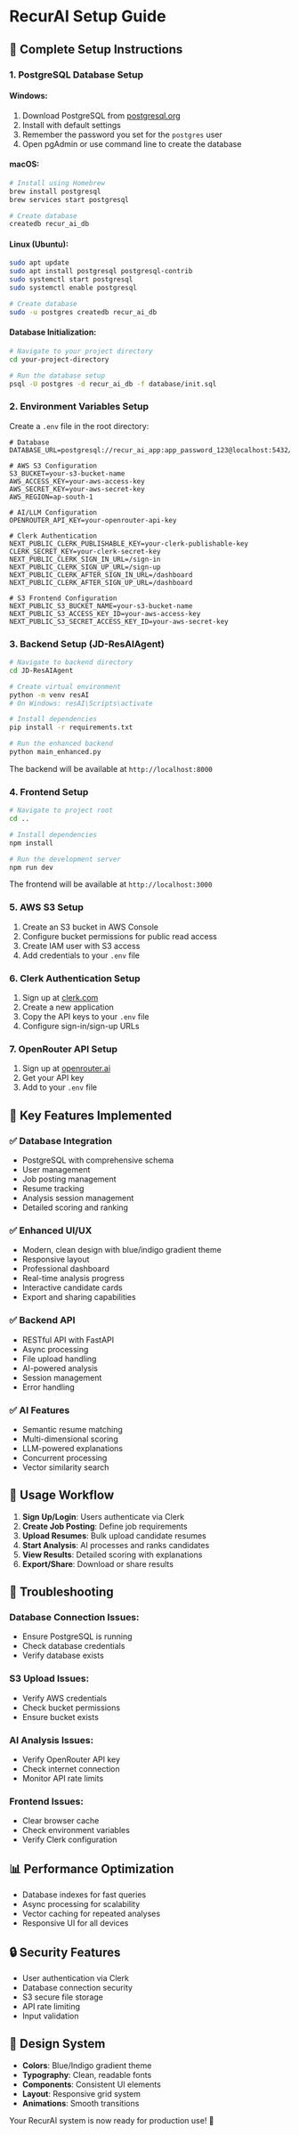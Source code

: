 # RecurAI Setup Guide

## 🚀 Complete Setup Instructions

### 1. PostgreSQL Database Setup

#### Windows:
1. Download PostgreSQL from [postgresql.org](https://www.postgresql.org/download/windows/)
2. Install with default settings
3. Remember the password you set for the `postgres` user
4. Open pgAdmin or use command line to create the database

#### macOS:
```bash
# Install using Homebrew
brew install postgresql
brew services start postgresql

# Create database
createdb recur_ai_db
```

#### Linux (Ubuntu):
```bash
sudo apt update
sudo apt install postgresql postgresql-contrib
sudo systemctl start postgresql
sudo systemctl enable postgresql

# Create database
sudo -u postgres createdb recur_ai_db
```

#### Database Initialization:
```bash
# Navigate to your project directory
cd your-project-directory

# Run the database setup
psql -U postgres -d recur_ai_db -f database/init.sql
```

### 2. Environment Variables Setup

Create a `.env` file in the root directory:

```env
# Database
DATABASE_URL=postgresql://recur_ai_app:app_password_123@localhost:5432/recur_ai_db

# AWS S3 Configuration
S3_BUCKET=your-s3-bucket-name
AWS_ACCESS_KEY=your-aws-access-key
AWS_SECRET_KEY=your-aws-secret-key
AWS_REGION=ap-south-1

# AI/LLM Configuration
OPENROUTER_API_KEY=your-openrouter-api-key

# Clerk Authentication
NEXT_PUBLIC_CLERK_PUBLISHABLE_KEY=your-clerk-publishable-key
CLERK_SECRET_KEY=your-clerk-secret-key
NEXT_PUBLIC_CLERK_SIGN_IN_URL=/sign-in
NEXT_PUBLIC_CLERK_SIGN_UP_URL=/sign-up
NEXT_PUBLIC_CLERK_AFTER_SIGN_IN_URL=/dashboard
NEXT_PUBLIC_CLERK_AFTER_SIGN_UP_URL=/dashboard

# S3 Frontend Configuration
NEXT_PUBLIC_S3_BUCKET_NAME=your-s3-bucket-name
NEXT_PUBLIC_S3_ACCESS_KEY_ID=your-aws-access-key
NEXT_PUBLIC_S3_SECRET_ACCESS_KEY_ID=your-aws-secret-key
```

### 3. Backend Setup (JD-ResAIAgent)

```bash
# Navigate to backend directory
cd JD-ResAIAgent

# Create virtual environment
python -m venv resAI
# On Windows: resAI\Scripts\activate

# Install dependencies
pip install -r requirements.txt

# Run the enhanced backend
python main_enhanced.py
```

The backend will be available at `http://localhost:8000`

### 4. Frontend Setup

```bash
# Navigate to project root
cd ..

# Install dependencies
npm install

# Run the development server
npm run dev
```

The frontend will be available at `http://localhost:3000`

### 5. AWS S3 Setup

1. Create an S3 bucket in AWS Console
2. Configure bucket permissions for public read access
3. Create IAM user with S3 access
4. Add credentials to your `.env` file

### 6. Clerk Authentication Setup

1. Sign up at [clerk.com](https://clerk.com)
2. Create a new application
3. Copy the API keys to your `.env` file
4. Configure sign-in/sign-up URLs

### 7. OpenRouter API Setup

1. Sign up at [openrouter.ai](https://openrouter.ai)
2. Get your API key
3. Add to your `.env` file

## 🎯 Key Features Implemented

### ✅ Database Integration
- PostgreSQL with comprehensive schema
- User management
- Job posting management
- Resume tracking
- Analysis session management
- Detailed scoring and ranking

### ✅ Enhanced UI/UX
- Modern, clean design with blue/indigo gradient theme
- Responsive layout
- Professional dashboard
- Real-time analysis progress
- Interactive candidate cards
- Export and sharing capabilities

### ✅ Backend API
- RESTful API with FastAPI
- Async processing
- File upload handling
- AI-powered analysis
- Session management
- Error handling

### ✅ AI Features
- Semantic resume matching
- Multi-dimensional scoring
- LLM-powered explanations
- Concurrent processing
- Vector similarity search

## 🔧 Usage Workflow

1. **Sign Up/Login**: Users authenticate via Clerk
2. **Create Job Posting**: Define job requirements
3. **Upload Resumes**: Bulk upload candidate resumes
4. **Start Analysis**: AI processes and ranks candidates
5. **View Results**: Detailed scoring with explanations
6. **Export/Share**: Download or share results

## 🚨 Troubleshooting

### Database Connection Issues:
- Ensure PostgreSQL is running
- Check database credentials
- Verify database exists

### S3 Upload Issues:
- Verify AWS credentials
- Check bucket permissions
- Ensure bucket exists

### AI Analysis Issues:
- Verify OpenRouter API key
- Check internet connection
- Monitor API rate limits

### Frontend Issues:
- Clear browser cache
- Check environment variables
- Verify Clerk configuration

## 📊 Performance Optimization

- Database indexes for fast queries
- Async processing for scalability
- Vector caching for repeated analyses
- Responsive UI for all devices

## 🔒 Security Features

- User authentication via Clerk
- Database connection security
- S3 secure file storage
- API rate limiting
- Input validation

## 🎨 Design System

- **Colors**: Blue/Indigo gradient theme
- **Typography**: Clean, readable fonts
- **Components**: Consistent UI elements
- **Layout**: Responsive grid system
- **Animations**: Smooth transitions

Your RecurAI system is now ready for production use! 🎉
